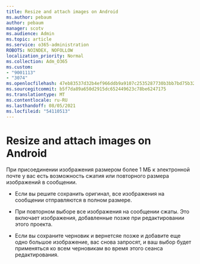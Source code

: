 ```yaml
---
title: Resize and attach images on Android
ms.author: pebaum
author: pebaum
manager: scotv
ms.audience: Admin
ms.topic: article
ms.service: o365-administration
ROBOTS: NOINDEX, NOFOLLOW
localization_priority: Normal
ms.collection: Adm_O365
ms.custom:
- "9001113"
- "3074"
ms.openlocfilehash: 47eb83537d32b4ef966ddb9a9107c2535287730b3bb7bd75b32c894c6411aeca
ms.sourcegitcommit: b5f7da89a650d2915dc652449623c78be6247175
ms.translationtype: MT
ms.contentlocale: ru-RU
ms.lasthandoff: 08/05/2021
ms.locfileid: "54110513"
---
```

# <a name="resize-and-attach-images-on-android"></a>Resize and attach images on Android

При присоединении изображения размером более 1 МБ к электронной почте у вас есть возможность сжатия или повторного размера изображений в сообщении.
 
- Если вы решите сохранить оригинал, все изображения на сообщении отправляются в полном размере.
 
- При повторном выборе все изображения на сообщении сжаты.  Это включает изображения, добавленные позже при редактировании этого проекта.
 
- Если вы сохраните черновик и вернетсяе позже и добавите еще одно большое изображение, вас снова запросят, и ваш выбор будет применяться ко всем черновикам во время этого сеанса редактирования.
 

